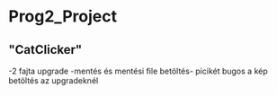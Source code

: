 # Prog2_Project

## "CatClicker"

-2 fajta upgrade
-mentés és mentési file betöltés- picikét bugos a kép betöltés az upgradeknél

